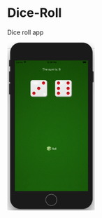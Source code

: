 # Dice-Roll
Dice roll app


<img src="https://github.com/emilypopovic/Dice-Roll/blob/master/Dice%20Roll%20App.png" width="200">
